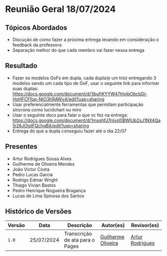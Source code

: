 # Reunião Geral 18/07/2024

## Tópicos Abordados

- Discução de como fazer a próxima entrega levando em consideração o feedback da professora
- Separação melhor do que cada membro vai fazer nessa entrega

## Resultado

- Fazer os modelos GoFs em dupla, cada dupla(e um trio) entregando 3 modelos sendo um cada tipo de GoF, usar o seguinte link para informar suas duplas: https://docs.google.com/document/d/1jbufiKYYW47hIvibObcbDi-HoHFCFfop-NtO3hRAWv4/edit?usp=sharing
- Usar preferencialmente ferramentas que permitam participação síncrona como lucidchart ou miro
- Usar o seguinte docs para falar o que vc fez na entrega: 
  https://docs.google.com/document/d/1msqhfJ7nIysl0BWIUb2sJ1NX4Qa5j26JOistFQchgBA/edit?usp=sharing
- Entrega do que a dupla conseguiu fazer até o dia 22/07

## Presentes

- Artur Rodrigues Sousa Alves
- Guilherme de Oliveira Mendes
- João Victor Costa
- Pedro Lucas Garcia
- Rodrigo Edmar Wright
- Thiago Vivian Bastos
- Pedro Henrique Nogueira Bragança
- Lucas de Lima Spinosa dos Santos

## Histórico de Versões

| Versão |     Data    | Descrição   | Autor(es) | Revisor(es) |
| ------ | ----------- | ----------- | --------- | ----------- |
| `1.0`  | 25/07/2024 | Transcrição de ata para o Pages |[Guilherme Oliveira](https://github.com/GG555-13) |  [Artur Rodrigues](https://github.com/ArturRSA19) |
